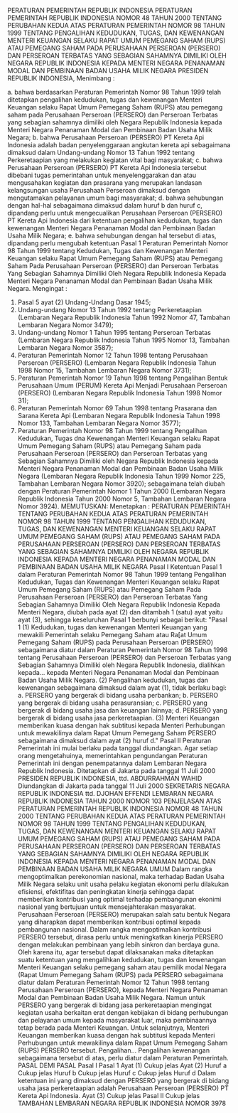 PERATURAN PEMERINTAH REPUBLIK INDONESIA PERATURAN PEMERINTAH REPUBLIK INDONESIA NOMOR 48 TAHUN 2000 TENTANG PERUBAHAN KEDUA ATAS PERATURAN PEMERINTAH NOMOR 98 TAHUN 1999 TENTANG PENGALIHAN KEDUDUKAN, TUGAS, DAN KEWENANGAN MENTERI KEUANGAN SELAKU RAPAT UMUM PEMEGANG SAHAM (RUPS) ATAU PEMEGANG SAHAM PADA PERUSAHAAN PERSEROAN (PERSERO) DAN PERSEROAN TERBATAS YANG SEBAGIAN SAHAMNYA DIMILIKI OLEH NEGARA REPUBLIK INDONESIA KEPADA MENTERI NEGARA PENANAMAN MODAL DAN PEMBINAAN BADAN USAHA MILIK NEGARA PRESIDEN REPUBLIK INDONESIA,
Menimbang :

a. bahwa berdasarkan Peraturan Pemerintah Nomor 98 Tahun 1999 telah ditetapkan pengalihan kedudukan, tugas dan kewenangan Menteri Keuangan selaku Rapat Umum Pemegang Saham (RUPS) atau pemegang saham pada Perusahaan Perseroan (PERSERO) dan Perseroan Terbatas yang sebagian sahamnya dimiliki oleh Negara Republik Indonesia kepada Menteri Negara Penanaman Modal dan Pembinaan Badan Usaha Milik Negara;
b. bahwa Perusahaan Perseroan (PERSERO) PT Kereta Api Indonesia adalah badan penyelenggaraan angkutan kereta api sebagaimana dimaksud dalam Undang-undang Nomor 13 Tahun 1992 tentang Perkeretaapian yang melakukan kegiatan vital bagi masyarakat;
c. bahwa Perusahaan Perseroan (PERSERO) PT Kereta Api Indonesia tersebut dibebani tugas pemerintahan untuk menyelenggarakan dan atau mengusahakan kegiatan dan prasarana yang merupakan landasan kelangsungan usaha Perusahaah Perseroan dimaksud dengan mengutamakan pelayanan umum bagi masyarakat;
d. bahwa sehubungan dengan hal-hal sebagaimana dimaksud dalam huruf b dan huruf c, dipandang perlu untuk mengecualikan Perusahaan Perseroan (PERSERO) PT Kereta Api Indonesia dari ketentuan pengalihan kedudukan, tugas dan kewenangan Menteri Negara Penanaman Modal dan Pembinaan Badan Usaha Milik Negara;
e. bahwa sehubungan dengan hal tersebut di atas, dipandang perlu mengubah ketentuan Pasal 1 Peraturan Pemerintah Nomor 98 Tahun 1999 tentang Kedudukan, Tugas dan Kewenangan Menteri Keuangan selaku Rapat Umum Pemegang Saham (RUPS) atau Pemegang Saham Pada Perusahaan Perseroan (PERSERO) dan Perseroan Terbatas Yang Sebagian Sahamnya Dimiliki Oleh Negara Republik Indonesia Kepada Menteri Negara Penanaman Modal dan Pembinaan Badan Usaha Milik Negara.
Mengingat :

1. Pasal 5 ayat (2) Undang-Undang Dasar 1945;
2. Undang-undang Nomor 13 Tahun 1992 tentang Perkeretaapian (Lembaran Negara Republik Indonesia Tahun 1992 Nomor 47, Tambahan Lembaran Negara Nomor 3479);
3. Undang-undang Nomor 1 Tahun 1995 tentang Perseroan Terbatas (Lembaran Negara Republik Indonesia Tahun 1995 Nomor 13, Tambahan Lembaran Negara Nomor 3587);
4. Peraturan Pemerintah Nomor 12 Tahun 1998 tentang Perusahaan Perseroan (PERSERO) (Lembaran Negara Republik Indonesia Tahun 1998 Nomor 15, Tambahan Lembaran Negara Nomor 3731);
5. Peraturan Pemerintah Nomor 19 Tahun 1998 tentang Pengalihan Bentuk Perusahaan Umum (PERUM) Kereta Api Menjadi Perusahaan Perseroan (PERSERO) (Lembaran Negara Republik Indonesia Tahun 1998 Nomor 31);
6. Peraturan Pemerintah Nomor 69 Tahun 1998 tentang Prasarana dan Sarana Kereta Api (Lembaran Negara Republik Indonesia Tahun 1998 Nomor 133, Tambahan Lembaran Negara Nomor 3577);
7. Peraturan Pemerintah Nomor 98 Tahun 1999 tentang Pengalihan Kedudukan, Tugas dna Kewenangan Menteri Keuangan selaku Rapat Umum Pemegang Saham (RUPS) atau Pemegang Saham pada Perusahaan Perseroan (PERSERO) dan Perseroan Terbatas yang Sebagian Sahamnya Dimiliki oleh Negara Republik Indonesia kepada Menteri Negara Penanaman Modal dan Pembinaan Badan Usaha Milik Negara (Lembaran Negara Republik Indonesia Tahun 1999 Nomor 225, Tambahan Lembaran Negara Nomor 3920); sebagaimana telah diubah dengan Peraturan Pemerintah Nomor 1 Tahun 2000 (Lembaran Negara Republik Indonesia Tahun 2000 Nomor 5, Tambahan Lembaran Negara Nomor 3924).
MEMUTUSKAN:
 Menetapkan : PERATURAN PEMERINTAH TENTANG PERUBAHAN KEDUA ATAS PERATURAN PEMERINTAH NOMOR 98 TAHUN 1999 TENTANG PENGALIHAN KEDUDUKAN, TUGAS, DAN KEWENANGAN MENTERI KEUANGAN SELAKU RAPAT UMUM PEMEGANG SAHAM (RUPS) ATAU PEMEGANG SAHAM PADA PERUSAHAAN PERSEROAN (PERSERO) DAN PERSEROAN TERBATAS YANG SEBAGIAN SAHAMNYA DIMILIKI OLEH NEGARA REPUBLIK INDONESIA KEPADA MENTERI NEGARA PENANAMAN MODAL DAN PEMBINAAN BADAN USAHA MILIK NEGARA
Pasal I
Ketentuan Pasal 1 dalam Peraturan Pemerintah Nomor 98 Tahun 1999 tentang Pengalihan Kedudukan, Tugas dan Kewenangan Menteri Keuangan selaku Rapat Umum Pemegang Saham (RUPS) atau Pemegang Saham Pada Perusahaan Perseroan (PERSERO) dan Perseroan Terbatas Yang Sebagian Sahamnya Dimiliki Oleh Negara Republik Indonesia Kepada Menteri Negara, diubah pada ayat (2) dan ditambah 1 (satu) ayat yaitu ayat (3), sehingga keseluruhan Pasal 1 berbunyi sebagai berikut: "Pasal 1 (1) Kedudukan, tugas dan kewenangan Menteri Keuangan yang mewakili Pemerintah selaku Pemegang Saham atau Ra[at Umum Pemegang Saham (RUPS) pada Perusahaan Perseroan (PERSERO) sebagaimana diatur dalam Peraturan Pemerintah Nomor 98 Tahun 1998 tentang Perusahaan Perseroan (PERSERO) dan Perseroan Terbatas yang Sebagian Sahamnya Dimiliki oleh Negara Republik Indonesia, dialihkan kepada... kepada Menteri Negara Penanaman Modal dan Pembinaan Badan Usaha Milik Negara.
(2) Pengalihan kedudukan, tugas dan kewenangan sebagaimana dimaksud dalam ayat (1), tidak berlaku bagi:
a. PERSERO yang bergerak di bidang usaha perbankan;
b. PERSERO yang bergerak di bidang usaha perasuransian;
c. PERSERO yang bergerak di bidang usaha jasa dan keuangan lainnya;
d. PERSERO yang bergerak di bidang usaha jasa perkeretaapian.
(3) Menteri Keuangan memberikan kuasa dengan hak subtitusi kepada Menteri Perhubungan untuk mewakilinya dalam Rapat Umum Pemegang Saham PERSERO sebagaimana dimaksud dalam ayat (2) huruf d."
Pasal II
Peraturan Pemerintah ini mulai berlaku pada tanggal diundangkan. Agar setiap orang mengetahuinya, memerintahkan pengundangan Peraturan Pemerintah ini dengan penempatannya dalam Lembaran Negara Republik Indonesia. Ditetapkan di Jakarta pada tanggal 11 Juli 2000 PRESIDEN REPUBLIK INDONESIA, ttd. ABDURRAHMAN WAHID Diundangkan di Jakarta pada tanggal 11 Juli 2000 SEKRETARIS NEGARA REPUBLIK INDONESIA ttd. DJOHAN EFFENDI LEMBARAN NEGARA REPUBLIK INDONESIA TAHUN 2000 NOMOR 103 PENJELASAN ATAS PERATURAN PEMERINTAH REPUBLIK INDONESIA NOMOR 48 TAHUN 2000 TENTANG PERUBAHAN KEDUA ATAS PERATURAN PEMERINTAH NOMOR 98 TAHUN 1999 TENTANG PENGALIHAN KEDUDUKAN, TUGAS, DAN KEWENANGAN MENTERI KEUANGAN SELAKU RAPAT UMUM PEMEGANG SAHAM (RUPS) ATAU PEMEGANG SAHAM PADA PERUSAHAAN PERSEROAN (PERSERO) DAN PERSEROAN TERBATAS YANG SEBAGIAN SAHAMNYA DIMILIKI OLEH NEGARA REPUBLIK INDONESIA KEPADA MENTERI NEGARA PENANAMAN MODAL DAN PEMBINAAN BADAN USAHA MILIK NEGARA UMUM Dalam rangka mengoptimalkan perekonomian nasional, maka terhadap Badan Usaha Milik Negara selaku unit usaha pelaku kegiatan ekonomi perlu dilakukan efisiensi, efektifitas dan peningkatan kinerja sehingga dapat memberikan kontribusi yang optimal terhadap pembangunan ekonimi nasional yang bertujuan untuk mensejahterakan masyarakat. Perusahaan Perseroan (PERSERO) merupakan salah satu bentuk Negara yang diharapkan dapat memberikan kontribusi optimal kepada pembangunan nasional. Dalam rangka mengoptimalkan kontribusi PERSERO tersebut, dirasa perlu untuk meningkatkan kinerja PERSERO dengan melakukan pembinaan yang lebih sinkron dan berdaya guna. Oleh karena itu, agar tersebut dapat dilaksanakan maka ditetapkan suatu ketentuan yang mengalihkan kedudukan, tugas dan kewenangan Menteri Keuangan selaku pemegang saham atau pemilik modal Negara (Rapat Umum Pemegang Saham (RUPS) pada PERSERO sebagaimana diatur dalam Peraturan Pemerintah Nomor 12 Tahun 1998 tentang Perusahaan Perseroan (PERSERO), kepada Menteri Negara Penanaman Modal dan Pembinaan Badan Usaha Milik Negara. Namun untuk PERSERO yang bergerak di bidang jasa perkeretaapian mengingat kegiatan usaha berkaitan erat dengan kebijakan di bidang perhubungan dan pelayanan umum kepada masyarakat luar, maka pembinaannya tetap berada pada Menteri Keuangan. Untuk selanjutnya, Menteri Keuangan memberikan kuasa dengan hak subtitusi kepada Menteri Perhubungan untuk mewakilinya dalam Rapat Umum Pemegang Saham (RUPS) PERSERO tersebut. Pengalihan... Pengalihan kewenangan sebagaimana tersebut di atas, perlu diatur dalam Peraturan Pemerintah. PASAL DEMI PASAL
Pasal I
Pasal 1
Ayat (1) Cukup jelas Ayat (2) Huruf a Cukup jelas Huruf b Cukup jelas Huruf c Cukup jelas Huruf d Dalam ketentuan ini yang dimaksud dengan PERSERO yang bergerak di bidang usaha jasa perkeretaapian adalah Perusahaan Perseroan (PERSERO) PT Kereta Api Indonesia. Ayat (3) Cukup jelas
Pasal II
Cukup jelas TAMBAHAN LEMBARAN NEGARA REPUBLIK INDONESIA NOMOR 3978